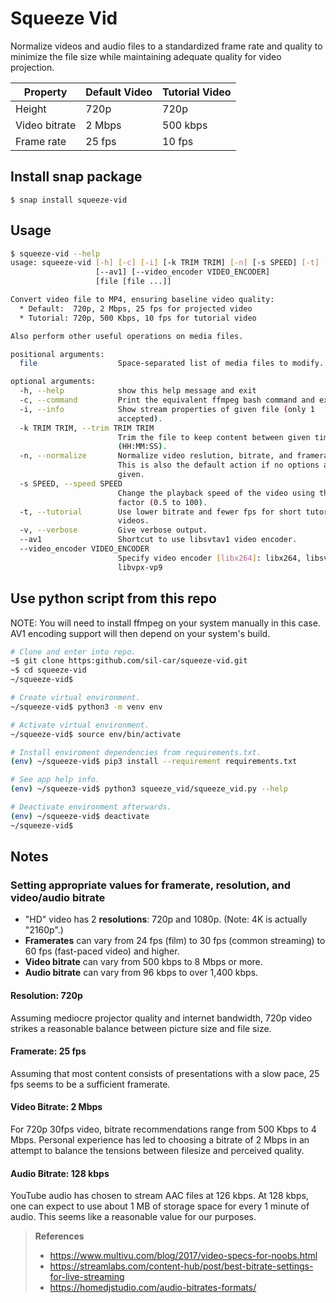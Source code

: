 # Squeeze Vid

Normalize videos and audio files to a standardized frame rate and quality to minimize the file size while maintaining adequate quality for video projection.

Property | Default Video | Tutorial Video
--- | --- | ---
Height | 720p | 720p
Video bitrate | 2 Mbps | 500 kbps
Frame rate | 25 fps | 10 fps

## Install snap package
```
$ snap install squeeze-vid
```

## Usage

```bash
$ squeeze-vid --help
usage: squeeze-vid [-h] [-c] [-i] [-k TRIM TRIM] [-n] [-s SPEED] [-t] [-v]
                   [--av1] [--video_encoder VIDEO_ENCODER]
                   [file [file ...]]

Convert video file to MP4, ensuring baseline video quality:
  * Default:  720p, 2 Mbps, 25 fps for projected video
  * Tutorial: 720p, 500 Kbps, 10 fps for tutorial video

Also perform other useful operations on media files.

positional arguments:
  file                  Space-separated list of media files to modify.

optional arguments:
  -h, --help            show this help message and exit
  -c, --command         Print the equivalent ffmpeg bash command and exit.
  -i, --info            Show stream properties of given file (only 1
                        accepted).
  -k TRIM TRIM, --trim TRIM TRIM
                        Trim the file to keep content between given timestamps
                        (HH:MM:SS).
  -n, --normalize       Normalize video reslution, bitrate, and framerate.
                        This is also the default action if no options are
                        given.
  -s SPEED, --speed SPEED
                        Change the playback speed of the video using the given
                        factor (0.5 to 100).
  -t, --tutorial        Use lower bitrate and fewer fps for short tutorial
                        videos.
  -v, --verbose         Give verbose output.
  --av1                 Shortcut to use libsvtav1 video encoder.
  --video_encoder VIDEO_ENCODER
                        Specify video encoder [libx264]: libx264, libsvtav1,
                        libvpx-vp9
```

## Use python script from this repo

NOTE: You will need to install ffmpeg on your system manually in this case. AV1 encoding support will then depend on your system's build.
```bash
# Clone and enter into repo.
~$ git clone https:github.com/sil-car/squeeze-vid.git
~$ cd squeeze-vid
~/squeeze-vid$

# Create virtual environment.
~/squeeze-vid$ python3 -m venv env

# Activate virtual environment.
~/squeeze-vid$ source env/bin/activate

# Install enviroment dependencies from requirements.txt.
(env) ~/squeeze-vid$ pip3 install --requirement requirements.txt

# See app help info.
(env) ~/squeeze-vid$ python3 squeeze_vid/squeeze_vid.py --help

# Deactivate environment afterwards.
(env) ~/squeeze-vid$ deactivate
~/squeeze-vid$
```

## Notes

### Setting appropriate values for framerate, resolution, and video/audio bitrate

- "HD" video has 2 **resolutions**: 720p and 1080p. (Note: 4K is actually "2160p".)
- **Framerates** can vary from 24 fps (film) to 30 fps (common streaming) to 60 fps
(fast-paced video) and higher.
- **Video bitrate** can vary from 500 kbps to 8 Mbps or more.
- **Audio bitrate** can vary from 96 kbps to over 1,400 kbps.

#### Resolution: 720p

Assuming mediocre projector quality and internet bandwidth, 720p video strikes a reasonable balance between picture size and file size.

#### Framerate: 25 fps

Assuming that most content consists of presentations with a slow pace, 25 fps seems to be a sufficient framerate.

#### Video Bitrate: 2 Mbps

For 720p 30fps video, bitrate recommendations range from 500 Kbps to 4 Mbps. Personal experience has led to choosing a bitrate of 2 Mbps in an attempt to balance the tensions between filesize and perceived quality.

#### Audio Bitrate: 128 kbps

YouTube audio has chosen to stream AAC files at 126 kbps. At 128 kbps, one can expect to use about 1 MB of storage space for every 1 minute of audio. This seems like a reasonable value for our purposes.

>**References**
>- https://www.multivu.com/blog/2017/video-specs-for-noobs.html
>- https://streamlabs.com/content-hub/post/best-bitrate-settings-for-live-streaming
>- https://homedjstudio.com/audio-bitrates-formats/
